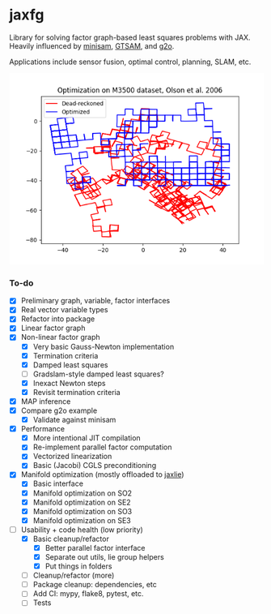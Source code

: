 # jaxfg

Library for solving factor graph-based least squares problems with JAX. Heavily
influenced by [minisam](https://github.com/dongjing3309/minisam),
[GTSAM](https://gtsam.org/), and [g2o](https://github.com/RainerKuemmerle/g2o).

Applications include sensor fusion, optimal control, planning, SLAM, etc.

![M3500 results](scripts/data/optimized_m3500.png)

### To-do

- [x] Preliminary graph, variable, factor interfaces
- [x] Real vector variable types
- [x] Refactor into package
- [x] Linear factor graph
- [x] Non-linear factor graph
  - [x] Very basic Gauss-Newton implementation
  - [x] Termination criteria
  - [x] Damped least squares
  - [ ] Gradslam-style damped least squares?
  - [x] Inexact Newton steps
  - [x] Revisit termination criteria
- [x] MAP inference
- [x] Compare g2o example
  - [x] Validate against minisam
- [x] Performance
  - [x] More intentional JIT compilation
  - [x] Re-implement parallel factor computation
  - [x] Vectorized linearization
  - [x] Basic (Jacobi) CGLS preconditioning
- [x] Manifold optimization (mostly offloaded to
      [jaxlie](https://github.com/brentyi/jaxlie))
  - [x] Basic interface
  - [x] Manifold optimization on SO2
  - [x] Manifold optimization on SE2
  - [x] Manifold optimization on SO3
  - [x] Manifold optimization on SE3
- [ ] Usability + code health (low priority)
  - [x] Basic cleanup/refactor
    - [x] Better parallel factor interface
    - [x] Separate out utils, lie group helpers
    - [x] Put things in folders
  - [ ] Cleanup/refactor (more)
  - [ ] Package cleanup: dependencies, etc
  - [ ] Add CI: mypy, flake8, pytest, etc.
  - [ ] Tests
